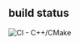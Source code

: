 ## build status
![CI - C++/CMake](https://github.com/vipnormalhy/learn/workflows/CI%20-%20C++/CMake/badge.svg?branch=master)
